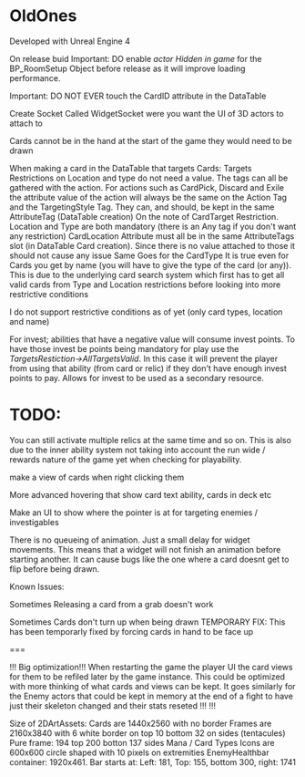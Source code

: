 # OldOnes

Developed with Unreal Engine 4

On release buid Important:
DO enable *actor Hidden in game* for the BP_RoomSetup Object before release as it will improve loading performance.

Important:
DO NOT EVER touch the CardID attribute in the DataTable

Create Socket Called WidgetSocket were you want the UI of 3D actors to attach to

Cards cannot be in the hand at the start of the game they would need to be drawn

When making a card in the DataTable that targets Cards:
Targets Restrictions on Location and type do not need a value. The tags can all be gathered with the action.
For actions such as CardPick, Discard and Exile the attribute value of the action will always be the same on the Action Tag and the TargetingStyle Tag. They can, and should, be kept in the same AttributeTag (DataTable creation)
On the note of CardTarget Restriction. Location and Type are both mandatory (there is an Any tag if you don't want any restriction)
CardLocation Attribute must all be in the same AttributeTags slot (in DataTable Card creation). Since there is no value attached to those it should not cause any issue
Same Goes for the CardType 
It is true even for Cards you get by name (you will have to give the type of the card (or any)). This is due to the underlying card search system which first has to get all valid cards from Type and Location restrictions before looking into more restrictive conditions

I do not support restrictive conditions as of yet (only card types, location and name)

For invest; abilities that have a negative value will consume invest points. To have those invest be points being mandatory for play use the *TargetsRestiction->AllTargetsValid*. In this case it will prevent the player from using that ability (from card or relic) if they don't have enough invest points to pay.
Allows for invest to be used as a secondary resource.


TODO:
====
You can still activate multiple relics at the same time and so on. This is also due to the inner ability system not taking into account the run wide / rewards nature of the game yet when checking for playability.

make a view of cards when right clicking them

More advanced hovering that show card text ability, cards in deck etc

Make an UI to show where the pointer is at for targeting enemies / investigables

There is no queueing of animation. Just a small delay for widget movements. This means that a widget will not finish an animation before starting another. It can cause bugs like the one where a card doesnt get to flip before being drawn.

Known Issues:

Sometimes Releasing a card from a grab doesn't work

Sometimes Cards don't turn up when being drawn
TEMPORARY FIX: This has been temporarly fixed by forcing cards in hand to be face up

===

!!! Big optimization!!!
When restarting the game the player UI the card views for them to be refiled later by the game instance. This could be optimized with more thinking of what cards and views can be kept.
It goes similarly for the Enemy actors that could be kept in memory at the end of a fight to have just their skeleton changed and their stats reseted
!!! !!!

Size of 2DArtAssets:
Cards are 1440x2560 with no border
Frames are 2160x3840 with 6 white border on top 10 bottom 32 on sides (tentacules)
Pure frame: 194 top 200 botton 137 sides
Mana / Card Types Icons are 600x600 circle shaped with 10 pixels on extremities
EnemyHealthbar container: 1920x461. Bar starts at: Left: 181, Top: 155, bottom 300, right: 1741
